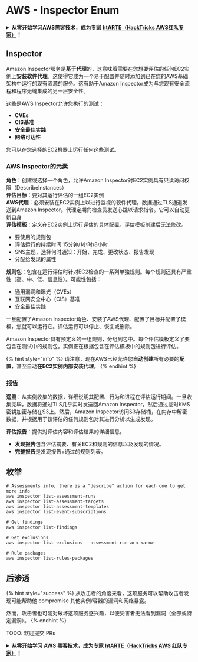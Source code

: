 # AWS - Inspector Enum

<details>

<summary><strong>从零开始学习AWS黑客技术，成为专家</strong> <a href="https://training.hacktricks.xyz/courses/arte"><strong>htARTE（HackTricks AWS红队专家）</strong></a><strong>！</strong></summary>

支持HackTricks的其他方式：

* 如果您想看到您的**公司在HackTricks中做广告**或**下载PDF格式的HackTricks**，请查看[**订阅计划**](https://github.com/sponsors/carlospolop)!
* 获取[**官方PEASS & HackTricks周边产品**](https://peass.creator-spring.com)
* 探索[**PEASS家族**](https://opensea.io/collection/the-peass-family)，我们的独家[NFTs](https://opensea.io/collection/the-peass-family)收藏品
* **加入** 💬 [**Discord群**](https://discord.gg/hRep4RUj7f) 或 [**电报群**](https://t.me/peass) 或 **关注**我们的**Twitter** 🐦 [**@hacktricks_live**](https://twitter.com/hacktricks_live)**。**
* 通过向[**HackTricks**](https://github.com/carlospolop/hacktricks)和[**HackTricks Cloud**](https://github.com/carlospolop/hacktricks-cloud) github仓库提交PR来分享您的黑客技巧。

</details>

## Inspector

Amazon Inspector服务是**基于代理**的，这意味着需要在您想要评估的任何EC2实例上**安装软件代理**。这使得它成为一个易于配置并随时添加到已在您的AWS基础架构中运行的现有资源的服务。这有助于Amazon Inspector成为与您现有安全流程和程序无缝集成的另一层安全性。

这些是AWS Inspector允许您执行的测试：

* **CVEs**
* **CIS基准**
* **安全最佳实践**
* **网络可达性**

您可以在您选择的EC2机器上运行任何这些测试。

### AWS Inspector的元素

**角色**：创建或选择一个角色，允许Amazon Inspector对EC2实例具有只读访问权限（DescribeInstances）\
**评估目标**：要对其运行评估的一组EC2实例\
**AWS代理**：必须安装在EC2实例上以进行监视的软件代理。数据通过TLS通道发送到Amazon Inspector。代理定期向检查员发送心跳以请求指令。它可以自动更新自身\
**评估模板**：定义在EC2实例上运行评估的具体配置。评估模板创建后无法修改。

* 要使用的规则包
* 评估运行的持续时间 15分钟/1小时/8小时
* SNS主题，选择何时通知：开始、完成、更改状态、报告发现
* 分配给发现的属性

**规则包**：包含在运行评估时针对EC2检查的一系列单独规则。每个规则还具有严重性（高、中、低、信息性）。可能性包括：

* 通用漏洞和曝光（CVEs）
* 互联网安全中心（CIS）基准
* 安全最佳实践

一旦配置了Amazon Inspector角色、安装了AWS代理、配置了目标并配置了模板，您就可以运行它。评估运行可以停止、恢复或删除。

Amazon Inspector具有预定义的一组规则，分组到包中。每个评估模板定义了要包含在测试中的规则包。实例正在根据包含在评估模板中的规则包进行评估。

{% hint style="info" %}
请注意，现在AWS已经允许您**自动创建**所有必要的**配置**，甚至自动**在EC2实例内部安装代理**。
{% endhint %}

### **报告**

**遥测**：从实例收集的数据，详细说明其配置、行为和进程在评估运行期间。一旦收集完毕，数据将通过TLS几乎实时发送回Amazon Inspector，然后通过临时KMS密钥加密存储在S3上。然后，Amazon Inspector访问S3存储桶，在内存中解密数据，并根据用于该评估的任何规则包对其进行分析以生成发现。

**评估报告**：提供对评估内容和评估结果的详细信息。

* **发现报告**包含评估摘要、有关EC2和规则的信息以及发现的情况。
* **完整报告**是发现报告+通过的规则列表。

## 枚举
```
# Assessments info, there is a "describe" action for each one to get more info
aws inspector list-assessment-runs
aws inspector list-assessment-targets
aws inspector list-assessment-templates
aws inspector list-event-subscriptions

# Get findings
aws inspector list-findings

# Get exclusions
aws inspector list-exclusions --assessment-run-arn <arn>

# Rule packages
aws inspector list-rules-packages
```
## 后渗透

{% hint style="success" %}
从攻击者的角度来看，这项服务可以帮助攻击者发现可能帮助他 compromise 其他实例/容器的漏洞和网络暴露。

然而，攻击者也可能对破坏这项服务感兴趣，以便受害者无法看到漏洞（全部或特定漏洞）。
{% endhint %}

TODO: 欢迎提交 PRs

<details>

<summary><strong>从零开始学习 AWS 黑客技术，成为专家</strong> <a href="https://training.hacktricks.xyz/courses/arte"><strong>htARTE（HackTricks AWS 红队专家）</strong></a><strong>！</strong></summary>

支持 HackTricks 的其他方式：

* 如果您想看到您的 **公司在 HackTricks 中做广告** 或 **下载 HackTricks 的 PDF**，请查看 [**订阅计划**](https://github.com/sponsors/carlospolop)!
* 获取 [**官方 PEASS & HackTricks 商品**](https://peass.creator-spring.com)
* 探索 [**PEASS 家族**](https://opensea.io/collection/the-peass-family)，我们的独家 [**NFTs**](https://opensea.io/collection/the-peass-family) 收藏品
* **加入** 💬 [**Discord 群组**](https://discord.gg/hRep4RUj7f) 或 [**电报群组**](https://t.me/peass) 或 **关注** 我们的 **Twitter** 🐦 [**@hacktricks_live**](https://twitter.com/hacktricks_live)**。**
* 通过向 [**HackTricks**](https://github.com/carlospolop/hacktricks) 和 [**HackTricks Cloud**](https://github.com/carlospolop/hacktricks-cloud) github 仓库提交 PR 来分享您的黑客技巧。

</details>
